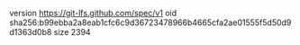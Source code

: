 version https://git-lfs.github.com/spec/v1
oid sha256:b99ebba2a8eab1cfc6c9d36723478966b4665cfa2ae01555f5d50d9d1363d0b8
size 2394

